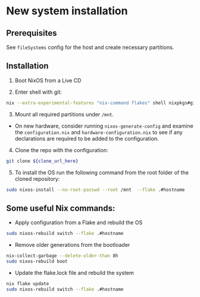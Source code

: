 # New system installation

## Prerequisites

See `fileSystems` config for the host and create necessary partitions.


## Installation

1. Boot NixOS from a Live CD

2. Enter shell with git:

```bash
nix --extra-experimental-features "nix-command flakes" shell nixpkgs#git
```
3. Mount all required partitions under `/mnt`.

- On new hardware, consider  running `nixos-generate-config` and examine the `configuration.nix` and `hardware-configuration.nix` to see if any declarations are required to be added to the configuration.

4. Clone the repo with the configuration:

```bash
git clone ${clone_url_here}
```

5. To install the OS run the following command from the root folder of the cloned repository:

```bash
sudo nixos-install --no-root-passwd --root /mnt  --flake .#hostname
```

## Some useful Nix commands:

- Apply configuration from a Flake and rebuild the OS
```bash
sudo nixos-rebuild switch --flake .#hostname
```


- Remove older generations from the bootloader
```bash
nix-collect-garbage --delete-older-than 8h
sudo nixos-rebuild boot
```


- Update the flake.lock file and rebuild the system
```bash
nix flake update
sudo nixos-rebuild switch --flake .#hostname
```
